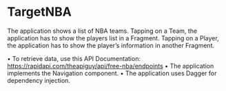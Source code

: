 # TargetNBA

The application shows a list of NBA teams.
Tapping on a Team, the application has to show the players list in a Fragment.
Tapping on a Player, the application has to show the player’s information in another Fragment.

• To retrieve data, use this API Documentation: https://rapidapi.com/theapiguy/api/free-nba/endpoints
• The application implements the Navigation component.
• The application uses Dagger for dependency injection.